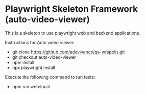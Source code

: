﻿# Playwright Skeleton Framework (auto-video-viewer)

This is a skeleton to use playwright web and backend applications.

Instructions for Auto video viewer:

- git clone https://github.com/adevivanco/qa-wfspolls.git
- git checkout auto-video-viewer
- npm install
- npx playwright install

Execute the following command to run tests:

-  npm run web:local
